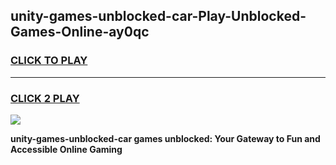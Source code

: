 
## unity-games-unblocked-car-Play-Unblocked-Games-Online-ay0qc
<h3>
<a href="https://premium76.site?title=unity-games-unblocked-car&ref=25A">CLICK TO PLAY</a></h3>
<hr>

<h3>
<a href="https://premium76.site?title=unity-games-unblocked-car&ref=25A">CLICK 2 PLAY</a>
  
</h3>

<a href="https://premium76.site?title=unity-games-unblocked-car&ref=25A"><img src="https://clearcache.store/games.png"></a>


**unity-games-unblocked-car games unblocked: Your Gateway to Fun and Accessible Online Gaming**

